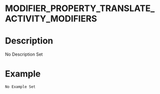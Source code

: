 # MODIFIER_PROPERTY_TRANSLATE_ACTIVITY_MODIFIERS
# Description
No Description Set
# Example
```No Example Set```